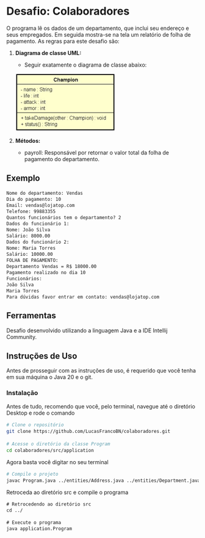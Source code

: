 # Desafio: Colaboradores
O programa lê os dados de um departamento, que inclui seu endereço e seus empregados. Em seguida mostra-se na tela um relatório de folha de pagamento. As regras para este desafio são:

1. **Diagrama de classe UML:**
   - Seguir exatamente o diagrama de classe abaixo:
   
   ![Diagrama de classe](https://github.com/LucasFrancoBN/combate-java/blob/master/img/diagrama_classe.png)
   
2. **Métodos:**
   - payroll: Responsável por retornar o valor total da folha de pagamento do departamento.

## Exemplo
```plaintext
Nome do departamento: Vendas
Dia do pagamento: 10
Email: vendas@lojatop.com
Telefone: 99883355
Quantos funcionários tem o departamento? 2
Dados do funcionário 1:
Nome: João Silva
Salário: 8000.00
Dados do funcionário 2:
Nome: Maria Torres
Salário: 10000.00
FOLHA DE PAGAMENTO:
Departamento Vendas = R$ 18000.00
Pagamento realizado no dia 10
Funcionários:
João Silva
Maria Torres
Para dúvidas favor entrar em contato: vendas@lojatop.com
```

## Ferramentas
Desafio desenvolvido utilizando a linguagem Java e a IDE Intellij Community.


## Instruções de Uso
Antes de prosseguir com as instruções de uso, é requerido que você tenha em sua máquina o Java 20 e o git.

### Instalação
Antes de tudo, recomendo que você, pelo terminal, navegue até o diretório Desktop e rode o comando
```bash
# Clone o repositório
git clone https://github.com/LucasFrancoBN/colaboradores.git

# Acesse o diretório da classe Program
cd colaboradores/src/application
```
Agora basta você digitar no seu terminal
```bash
# Compile o projeto
javac Program.java ../entities/Address.java ../entities/Department.java ../entities/Employee.java
```
Retroceda ao diretório src e compile o programa
```
# Retrocedendo ao diretório src
cd ../

# Execute o programa
java application.Program
```

